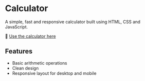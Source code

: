 # Calculator

A simple, fast and responsive calculator built using HTML, CSS and JavaScript.

🔗 [Use the calculator here](https://clockmanelite.github.io/Calculator/)

## Features
- Basic arithmetic operations
- Clean design
- Responsive layout for desktop and mobile
